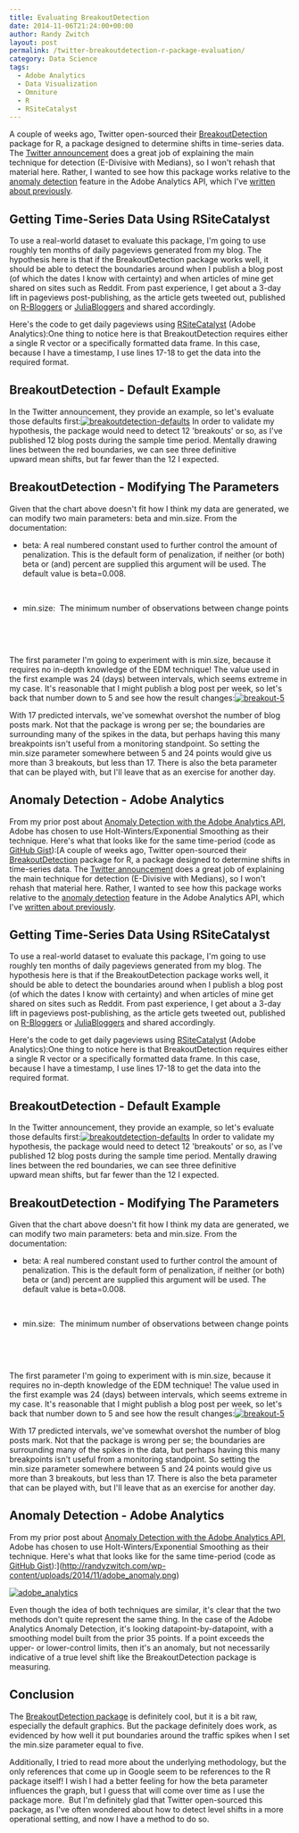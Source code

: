 ```yaml
---
title: Evaluating BreakoutDetection
date: 2014-11-06T21:24:00+00:00
author: Randy Zwitch
layout: post
permalink: /twitter-breakoutdetection-r-package-evaluation/
category: Data Science
tags:
  - Adobe Analytics
  - Data Visualization
  - Omniture
  - R
  - RSiteCatalyst
---
```

A couple of weeks ago, Twitter open-sourced their <a title="Breakout Detection Twitter R" href="https://blog.twitter.com/2014/breakout-detection-in-the-wild" target="_blank">BreakoutDetection</a> package for R, a package designed to determine shifts in time-series data. The <a title="Twitter Breakout Detection" href="https://blog.twitter.com/2014/breakout-detection-in-the-wild" target="_blank">Twitter announcement</a> does a great job of explaining the main technique for detection (E-Divisive with Medians), so I won't rehash that material here. Rather, I wanted to see how this package works relative to the <a title="RSiteCatalyst Anomaly Detection" href="http://randyzwitch.com/anomaly-detection-adobe-analytics-api/" target="_blank">anomaly detection</a> feature in the Adobe Analytics API, which I've <a title="Anomaly Detection Adobe API" href="http://randyzwitch.com/anomaly-detection-adobe-analytics-api/" target="_blank">written about previously</a>.

## Getting Time-Series Data Using RSiteCatalyst

To use a real-world dataset to evaluate this package, I'm going to use roughly ten months of daily pageviews generated from my blog. The hypothesis here is that if the BreakoutDetection package works well, it should be able to detect the boundaries around when I publish a blog post (of which the dates I know with certainty) and when articles of mine get shared on sites such as Reddit. From past experience, I get about a 3-day lift in pageviews post-publishing, as the article gets tweeted out, published on <a title="R Bloggers" href="http://www.r-bloggers.com/" target="_blank">R-Bloggers</a> or <a title="Julia Bloggers" href="http://www.juliabloggers.com/" target="_blank">JuliaBloggers</a> and shared accordingly.

Here's the code to get daily pageviews using [RSiteCatalyst](http://cran.r-project.org/web/packages/RSiteCatalyst/index.html "RSiteCatalyst") (Adobe Analytics):One thing to notice here is that BreakoutDetection requires either a single R vector or a specifically formatted data frame. In this case, because I have a timestamp, I use lines 17-18 to get the data into the required format.



## BreakoutDetection - Default Example

In the Twitter announcement, they provide an example, so let's evaluate those defaults first:[<img class="aligncenter size-full wp-image-3091" src="http://i0.wp.com/randyzwitch.com/wp-content/uploads/2014/11/breakoutdetection-defaults.png?fit=800%2C384" alt="breakoutdetection-defaults" srcset="http://i0.wp.com/randyzwitch.com/wp-content/uploads/2014/11/breakoutdetection-defaults.png?w=800 800w, http://i0.wp.com/randyzwitch.com/wp-content/uploads/2014/11/breakoutdetection-defaults.png?resize=150%2C72 150w, http://i0.wp.com/randyzwitch.com/wp-content/uploads/2014/11/breakoutdetection-defaults.png?resize=300%2C144 300w" sizes="(max-width: 800px) 100vw, 800px" data-recalc-dims="1" />](http://i0.wp.com/randyzwitch.com/wp-content/uploads/2014/11/breakoutdetection-defaults.png) In order to validate my hypothesis, the package would need to detect 12 'breakouts' or so, as I've published 12 blog posts during the sample time period. Mentally drawing lines between the red boundaries, we can see three definitive upward mean shifts, but far fewer than the 12 I expected.

## BreakoutDetection - Modifying The Parameters

Given that the chart above doesn't fit how I think my data are generated, we can modify two main parameters: beta and min.size. From the documentation:

  * beta: A real numbered constant used to further control the amount of penalization. This is the default form of penalization, if neither (or both) beta or (and) percent are supplied this argument will be used. The default value is beta=0.008.

&nbsp;

  * min.size:  The minimum number of observations between change points

&nbsp;

&nbsp;

The first parameter I'm going to experiment with is min.size, because it requires no in-depth knowledge of the EDM technique! The value used in the first example was 24 (days) between intervals, which seems extreme in my case. It's reasonable that I might publish a blog post per week, so let's back that number down to 5 and see how the result changes:[<img class="aligncenter size-full wp-image-3096" src="http://i1.wp.com/randyzwitch.com/wp-content/uploads/2014/11/breakout-5.png?fit=800%2C384" alt="breakout-5" srcset="http://i1.wp.com/randyzwitch.com/wp-content/uploads/2014/11/breakout-5.png?w=800 800w, http://i1.wp.com/randyzwitch.com/wp-content/uploads/2014/11/breakout-5.png?resize=150%2C72 150w, http://i1.wp.com/randyzwitch.com/wp-content/uploads/2014/11/breakout-5.png?resize=300%2C144 300w" sizes="(max-width: 800px) 100vw, 800px" data-recalc-dims="1" />](http://i1.wp.com/randyzwitch.com/wp-content/uploads/2014/11/breakout-5.png)

With 17 predicted intervals, we've somewhat overshot the number of blog posts mark. Not that the package is wrong per se; the boundaries are surrounding many of the spikes in the data, but perhaps having this many breakpoints isn't useful from a monitoring standpoint. So setting the min.size parameter somewhere between 5 and 24 points would give us more than 3 breakouts, but less than 17. There is also the beta parameter that can be played with, but I'll leave that as an exercise for another day.

## Anomaly Detection - Adobe Analytics

From my prior post about <a title="Anomaly Detection Adobe API" href="http://randyzwitch.com/anomaly-detection-adobe-analytics-api/" target="_blank">Anomaly Detection with the Adobe Analytics API</a>, Adobe has chosen to use Holt-Winters/Exponential Smoothing as their technique. Here's what that looks like for the same time-period (code as <a title="ggplot gist" href="https://gist.github.com/10ee7e43f1974015bf55.git" target="_blank">GitHub Gist</a>):[A couple of weeks ago, Twitter open-sourced their <a title="Breakout Detection Twitter R" href="https://blog.twitter.com/2014/breakout-detection-in-the-wild" target="_blank">BreakoutDetection</a> package for R, a package designed to determine shifts in time-series data. The <a title="Twitter Breakout Detection" href="https://blog.twitter.com/2014/breakout-detection-in-the-wild" target="_blank">Twitter announcement</a> does a great job of explaining the main technique for detection (E-Divisive with Medians), so I won't rehash that material here. Rather, I wanted to see how this package works relative to the <a title="RSiteCatalyst Anomaly Detection" href="http://randyzwitch.com/anomaly-detection-adobe-analytics-api/" target="_blank">anomaly detection</a> feature in the Adobe Analytics API, which I've <a title="Anomaly Detection Adobe API" href="http://randyzwitch.com/anomaly-detection-adobe-analytics-api/" target="_blank">written about previously</a>.

## Getting Time-Series Data Using RSiteCatalyst

To use a real-world dataset to evaluate this package, I'm going to use roughly ten months of daily pageviews generated from my blog. The hypothesis here is that if the BreakoutDetection package works well, it should be able to detect the boundaries around when I publish a blog post (of which the dates I know with certainty) and when articles of mine get shared on sites such as Reddit. From past experience, I get about a 3-day lift in pageviews post-publishing, as the article gets tweeted out, published on <a title="R Bloggers" href="http://www.r-bloggers.com/" target="_blank">R-Bloggers</a> or <a title="Julia Bloggers" href="http://www.juliabloggers.com/" target="_blank">JuliaBloggers</a> and shared accordingly.

Here's the code to get daily pageviews using [RSiteCatalyst](http://cran.r-project.org/web/packages/RSiteCatalyst/index.html "RSiteCatalyst") (Adobe Analytics):One thing to notice here is that BreakoutDetection requires either a single R vector or a specifically formatted data frame. In this case, because I have a timestamp, I use lines 17-18 to get the data into the required format.



## BreakoutDetection - Default Example

In the Twitter announcement, they provide an example, so let's evaluate those defaults first:[<img class="aligncenter size-full wp-image-3091" src="http://i0.wp.com/randyzwitch.com/wp-content/uploads/2014/11/breakoutdetection-defaults.png?fit=800%2C384" alt="breakoutdetection-defaults" srcset="http://i0.wp.com/randyzwitch.com/wp-content/uploads/2014/11/breakoutdetection-defaults.png?w=800 800w, http://i0.wp.com/randyzwitch.com/wp-content/uploads/2014/11/breakoutdetection-defaults.png?resize=150%2C72 150w, http://i0.wp.com/randyzwitch.com/wp-content/uploads/2014/11/breakoutdetection-defaults.png?resize=300%2C144 300w" sizes="(max-width: 800px) 100vw, 800px" data-recalc-dims="1" />](http://i0.wp.com/randyzwitch.com/wp-content/uploads/2014/11/breakoutdetection-defaults.png) In order to validate my hypothesis, the package would need to detect 12 'breakouts' or so, as I've published 12 blog posts during the sample time period. Mentally drawing lines between the red boundaries, we can see three definitive upward mean shifts, but far fewer than the 12 I expected.

## BreakoutDetection - Modifying The Parameters

Given that the chart above doesn't fit how I think my data are generated, we can modify two main parameters: beta and min.size. From the documentation:

  * beta: A real numbered constant used to further control the amount of penalization. This is the default form of penalization, if neither (or both) beta or (and) percent are supplied this argument will be used. The default value is beta=0.008.

&nbsp;

  * min.size:  The minimum number of observations between change points

&nbsp;

&nbsp;

The first parameter I'm going to experiment with is min.size, because it requires no in-depth knowledge of the EDM technique! The value used in the first example was 24 (days) between intervals, which seems extreme in my case. It's reasonable that I might publish a blog post per week, so let's back that number down to 5 and see how the result changes:[<img class="aligncenter size-full wp-image-3096" src="http://i1.wp.com/randyzwitch.com/wp-content/uploads/2014/11/breakout-5.png?fit=800%2C384" alt="breakout-5" srcset="http://i1.wp.com/randyzwitch.com/wp-content/uploads/2014/11/breakout-5.png?w=800 800w, http://i1.wp.com/randyzwitch.com/wp-content/uploads/2014/11/breakout-5.png?resize=150%2C72 150w, http://i1.wp.com/randyzwitch.com/wp-content/uploads/2014/11/breakout-5.png?resize=300%2C144 300w" sizes="(max-width: 800px) 100vw, 800px" data-recalc-dims="1" />](http://i1.wp.com/randyzwitch.com/wp-content/uploads/2014/11/breakout-5.png)

With 17 predicted intervals, we've somewhat overshot the number of blog posts mark. Not that the package is wrong per se; the boundaries are surrounding many of the spikes in the data, but perhaps having this many breakpoints isn't useful from a monitoring standpoint. So setting the min.size parameter somewhere between 5 and 24 points would give us more than 3 breakouts, but less than 17. There is also the beta parameter that can be played with, but I'll leave that as an exercise for another day.

## Anomaly Detection - Adobe Analytics

From my prior post about <a title="Anomaly Detection Adobe API" href="http://randyzwitch.com/anomaly-detection-adobe-analytics-api/" target="_blank">Anomaly Detection with the Adobe Analytics API</a>, Adobe has chosen to use Holt-Winters/Exponential Smoothing as their technique. Here's what that looks like for the same time-period (code as <a title="ggplot gist" href="https://gist.github.com/10ee7e43f1974015bf55.git" target="_blank">GitHub Gist</a>):](http://randyzwitch.com/wp-content/uploads/2014/11/adobe_anomaly.png)

[<img class="aligncenter size-full wp-image-3103" src="http://i2.wp.com/randyzwitch.com/wp-content/uploads/2014/11/adobe_analytics.png?fit=800%2C502" alt="adobe_analytics" srcset="http://i2.wp.com/randyzwitch.com/wp-content/uploads/2014/11/adobe_analytics.png?w=800 800w, http://i2.wp.com/randyzwitch.com/wp-content/uploads/2014/11/adobe_analytics.png?resize=150%2C94 150w, http://i2.wp.com/randyzwitch.com/wp-content/uploads/2014/11/adobe_analytics.png?resize=300%2C188 300w" sizes="(max-width: 800px) 100vw, 800px" data-recalc-dims="1" />](http://i2.wp.com/randyzwitch.com/wp-content/uploads/2014/11/adobe_analytics.png)

Even though the idea of both techniques are similar, it's clear that the two methods don't quite represent the same thing. In the case of the Adobe Analytics Anomaly Detection, it's looking datapoint-by-datapoint, with a smoothing model built from the prior 35 points. If a point exceeds the upper- or lower-control limits, then it's an anomaly, but not necessarily indicative of a true level shift like the BreakoutDetection package is measuring.

## Conclusion

The <a title="Breakout Detection GitHub" href="https://github.com/twitter/BreakoutDetection" target="_blank">BreakoutDetection package</a> is definitely cool, but it is a bit raw, especially the default graphics. But the package definitely does work, as evidenced by how well it put boundaries around the traffic spikes when I set the min.size parameter equal to five.

Additionally, I tried to read more about the underlying methodology, but the only references that come up in Google seem to be references to the R package itself! I wish I had a better feeling for how the beta parameter influences the graph, but I guess that will come over time as I use the package more.  But I'm definitely glad that Twitter open-sourced this package, as I've often wondered about how to detect level shifts in a more operational setting, and now I have a method to do so.
